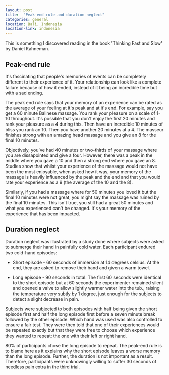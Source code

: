 ```yaml
---
layout: post
title:  "Peak-end rule and duration neglect"
categories: general
location: Bali, Indonesia
location-link: indonesia
---
```


This is something I discovered reading in the book 'Thinking Fast and Slow' by Daniel Kahneman.

<!--description-->

## Peak-end rule

It's fascinating that people's memories of events can be completely different to their experience of it. Your relationship can look like a complete failure because of how it ended, instead of it being an incredible time but with a sad ending.

The peak end rule says that your memory of an experience can be rated as the average of your feeling at it's peak and at it's end. For example, say you get a 60 minute Balinese massage. You rank your pleasure on a scale of 1-10 throughout. It's possible that you don't enjoy the first 20 minutes and rank your pleasure as a 4 during this. Then have an incredible 10 minutes of bliss you rank an 10. Then you have another 20 minutes at a 4. The masseur finishes strong with an amazing head massage and you give an 8 for the final 10 minutes.

Objectively, you've had 40 minutes or two-thirds of your massage where you are dissapointed and give a four. However, there was a peak in the middle where you gave a 10 and then a strong end where you gave an 8. Studies show that whilst your experience of the massage would not have been the most enjoyable, when asked how it was, your memory of the massage is heavily influenced by the peak and the end and that you would rate your experience as a 9 (the average of the 10 and the 8).

Similarly, if you had a massage where for 50 minutes you loved it but the final 10 minutes were not great, you might say the massage was ruined by the final 10 minutes. This isn't true, you still had a great 50 minutes and what you experienced can't be changed. It's your memory of the experience that has been impacted.

## Duration neglect

Duration neglect was illustrated by a study done where subjects were asked to submerge their hand in painfully cold water. Each participant endured two cold-hand episodes:

- Short episode - 60 seconds of immersion at 14 degrees celsius. At the end, they are asked to remove their hand and given a warm towel.

- Long episode - 90 seconds in total. The first 60 seconds were identical to the short episode but at 60 seconds the experimenter remained silent and opened a valve to allow slightly warmer water into the tub., raising the temperature very subtly by 1 degree, just enough for the subjects to detect a slight decrease in pain.

Subjects were subjected to both episodes with half being given the short episode first and half the long episode first before a seven minute break followed by the other episode. Which hand was used was also controlled to ensure a fair test. They were then told that one of their experiences would be repeated exactly but that they were free to choose which experience they wanted to repeat: the one with their left or right hand.

80% of participants chose the long episode to repeat. The peak-end rule is to blame here as it explains why the short episode leaves a worse memory than the long episode. Further, the duration is not important as a result. Therefore, participants were unknowingly willing to suffer 30 seconds of needless pain extra in the third trial.
